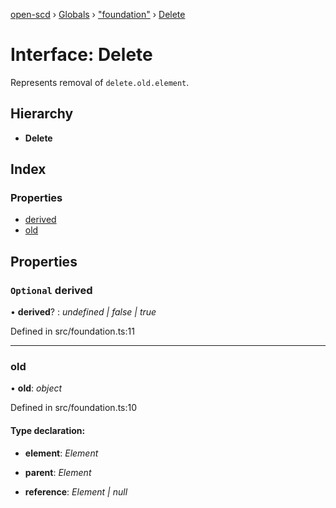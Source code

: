 [open-scd](../README.md) › [Globals](../globals.md) › ["foundation"](../modules/_foundation_.md) › [Delete](_foundation_.delete.md)

# Interface: Delete

Represents removal of `delete.old.element`.

## Hierarchy

* **Delete**

## Index

### Properties

* [derived](_foundation_.delete.md#optional-derived)
* [old](_foundation_.delete.md#old)

## Properties

### `Optional` derived

• **derived**? : *undefined | false | true*

Defined in src/foundation.ts:11

___

###  old

• **old**: *object*

Defined in src/foundation.ts:10

#### Type declaration:

* **element**: *Element*

* **parent**: *Element*

* **reference**: *Element | null*
